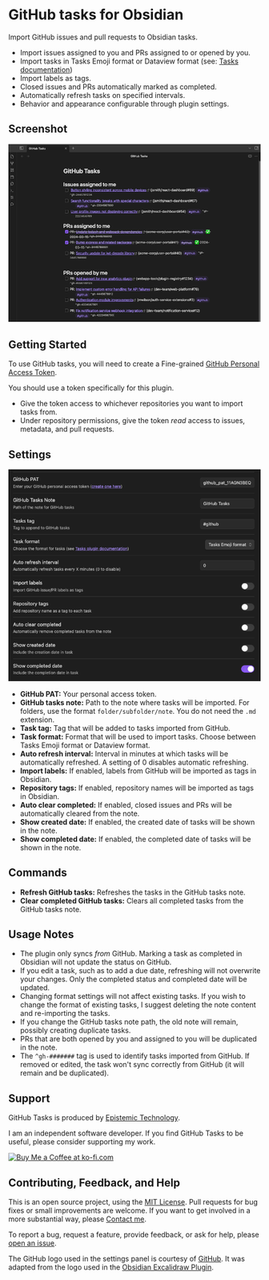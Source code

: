 # GitHub tasks for Obsidian

Import GitHub issues and pull requests to Obsidian tasks.

- Import issues assigned to you and PRs assigned to or opened by you.
- Import tasks in Tasks Emoji format or Dataview format (see: [Tasks documentation](https://publish.obsidian.md/tasks/Reference/Task+Formats/About+Task+Formats))
- Import labels as tags.
- Closed issues and PRs automatically marked as completed.
- Automatically refresh tasks on specified intervals.
- Behavior and appearance configurable through plugin settings.

## Screenshot

![GitHub tasks screenshot](https://raw.githubusercontent.com/Epistemic-Technology/obsidian-github-tasks/refs/heads/main/docs/assets/github-tasks-screenshot.png)

## Getting Started

To use GitHub tasks, you will need to create a Fine-grained [GitHub Personal Access Token](https://github.com/settings/personal-access-tokens).

You should use a token specifically for this plugin.

- Give the token access to whichever repositories you want to import tasks from.
- Under repository permissions, give the token *read* access to issues, metadata, and pull requests.

## Settings

![Settings](https://raw.githubusercontent.com/Epistemic-Technology/obsidian-github-tasks/refs/heads/main/docs/assets/github-tasks-settings.png)

- **GitHub PAT:** Your personal access token.
- **GitHub tasks note:** Path to the note where tasks will be imported. For folders, use the format `folder/subfolder/note`. You do not need the `.md` extension.
- **Task tag:** Tag that will be added to tasks imported from GitHub.
- **Task format:** Format that will be used to import tasks. Choose between Tasks Emoji format or Dataview format.
- **Auto refresh interval:** Interval in minutes at which tasks will be automatically refreshed. A setting of 0 disables automatic refreshing.
- **Import labels:** If enabled, labels from GitHub will be imported as tags in Obsidian.
- **Repository tags:** If enabled, repository names will be imported as tags in Obsidian.
- **Auto clear completed:** If enabled, closed issues and PRs will be automatically cleared from the note.
- **Show created date:** If enabled, the created date of tasks will be shown in the note.
- **Show completed date:** If enabled, the completed date of tasks will be shown in the note.

## Commands

- **Refresh GitHub tasks:** Refreshes the tasks in the GitHub tasks note.
- **Clear completed GitHub tasks:** Clears all completed tasks from the GitHub tasks note.

## Usage Notes

- The plugin only syncs *from* GitHub. Marking a task as completed in Obsidian will not update the status on GitHub.
- If you edit a task, such as to add a due date, refreshing will not overwrite your changes. Only the completed status and completed date will be updated.
- Changing format settings will not affect existing tasks. If you wish to change the format of existing tasks, I suggest deleting the note content and re-importing the tasks.
- If you change the GitHub tasks note path, the old note will remain, possibly creating duplicate tasks.
- PRs that are both opened by you and assigned to you will be duplicated in the note.
- The `^gh-#######` tag is used to identify tasks imported from GitHub. If removed or edited, the task won't sync correctly from GitHub (it will remain and be duplicated).

## Support

GitHub Tasks is produced by [Epistemic Technology](https://epistemic.technology/).

I am an independent software developer. If you find GitHub Tasks to be useful, please consider supporting my work.

[<img style='border:0px;height:36px;' src='https://storage.ko-fi.com/cdn/kofi6.png?v=6' border='0' alt='Buy Me a Coffee at ko-fi.com' />](https://ko-fi.com/X8X71G7YSI)

## Contributing, Feedback, and Help

This is an open source project, using the [MIT License](LICENSE). Pull requests for bug fixes or small improvements are welcome. If you want to get involved in a more substantial way, please [Contact me](https://epistemic.technology/contact/).

To report a bug, request a feature, provide feedback, or ask for help, please [open an issue](https://github.com/Epistemic-Technology/obsidian-github-tasks/issues).

The GitHub logo used in the settings panel is courtesy of [GitHub](https://github.com/). It was adapted from the logo used in the [Obsidian Excalidraw Plugin](https://github.com/zsviczian/obsidian-excalidraw-plugin).
